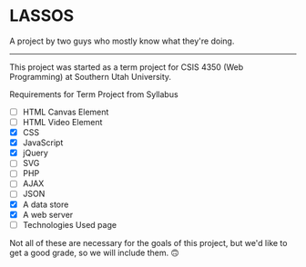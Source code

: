# LASSOS

A project by two guys who mostly know what they're doing.

---
This project was started as a term project for CSIS 4350 (Web Programming) at Southern Utah University.

Requirements for Term Project from Syllabus
- [ ] HTML Canvas Element
- [ ] HTML Video Element
- [x] CSS
- [x] JavaScript
- [x] jQuery
- [ ] SVG
- [ ] PHP
- [ ] AJAX
- [ ] JSON
- [x] A data store
- [x] A web server
- [ ] Technologies Used page

Not all of these are necessary for the goals of this project, but we'd like to get a good grade, so we will include them. 🙃
